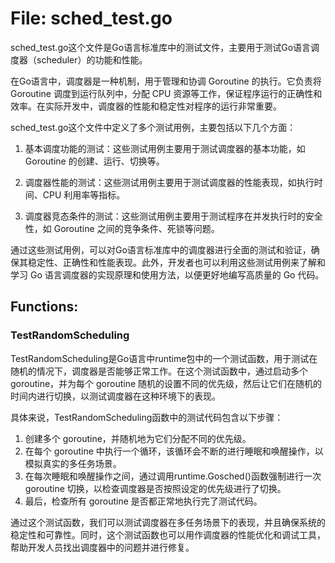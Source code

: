 # File: sched_test.go

sched_test.go这个文件是Go语言标准库中的测试文件，主要用于测试Go语言调度器（scheduler）的功能和性能。

在Go语言中，调度器是一种机制，用于管理和协调 Goroutine 的执行。它负责将 Goroutine 调度到运行队列中，分配 CPU 资源等工作，保证程序运行的正确性和效率。在实际开发中，调度器的性能和稳定性对程序的运行非常重要。

sched_test.go这个文件中定义了多个测试用例，主要包括以下几个方面：

1. 基本调度功能的测试：这些测试用例主要用于测试调度器的基本功能，如 Goroutine 的创建、运行、切换等。

2. 调度器性能的测试：这些测试用例主要用于测试调度器的性能表现，如执行时间、CPU 利用率等指标。

3. 调度器竞态条件的测试：这些测试用例主要用于测试程序在并发执行时的安全性，如 Goroutine 之间的竞争条件、死锁等问题。

通过这些测试用例，可以对Go语言标准库中的调度器进行全面的测试和验证，确保其稳定性、正确性和性能表现。此外，开发者也可以利用这些测试用例来了解和学习 Go 语言调度器的实现原理和使用方法，以便更好地编写高质量的 Go 代码。

## Functions:

### TestRandomScheduling

TestRandomScheduling是Go语言中runtime包中的一个测试函数，用于测试在随机的情况下，调度器是否能够正常工作。在这个测试函数中，通过启动多个 goroutine，并为每个 goroutine 随机的设置不同的优先级，然后让它们在随机的时间内进行切换，以测试调度器在这种环境下的表现。

具体来说，TestRandomScheduling函数中的测试代码包含以下步骤：

1. 创建多个 goroutine，并随机地为它们分配不同的优先级。
2. 在每个 goroutine 中执行一个循环，该循环会不断的进行睡眠和唤醒操作，以模拟真实的多任务场景。
3. 在每次睡眠和唤醒操作之间，通过调用runtime.Gosched()函数强制进行一次 goroutine 切换，以检查调度器是否按照设定的优先级进行了切换。
4. 最后，检查所有 goroutine 是否都正常地执行完了测试代码。

通过这个测试函数，我们可以测试调度器在多任务场景下的表现，并且确保系统的稳定性和可靠性。同时，这个测试函数也可以用作调度器的性能优化和调试工具，帮助开发人员找出调度器中的问题并进行修复。




